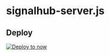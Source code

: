 # signalhub-server.js

## Deploy

[![Deploy to now](https://deploy.now.sh/static/button.svg)](https://deploy.now.sh/?repo=https://github.com/pranaygp/zeit-deployments&env=NOW_API_KEY)
